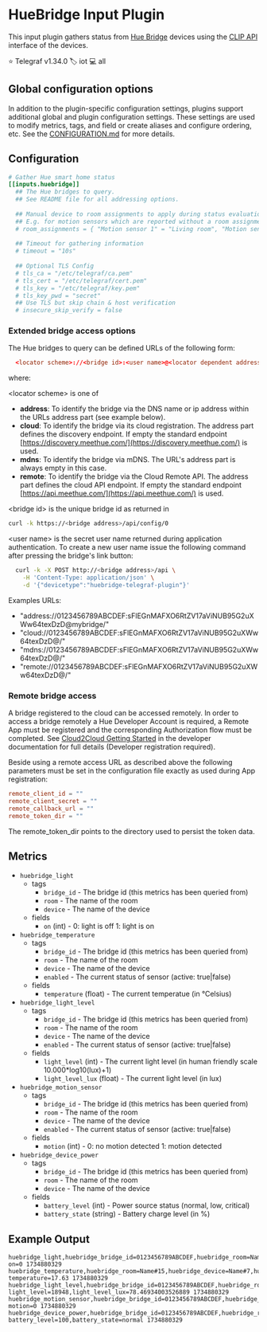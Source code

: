 # HueBridge Input Plugin

This input plugin gathers status from [Hue Bridge][hue] devices
using the [CLIP API][hue_api] interface of the devices.

⭐ Telegraf v1.34.0
🏷️ iot
💻 all

[hue]: https://www.philips-hue.com/
[hue_api]: https://developers.meethue.com/develop/hue-api-v2/

## Global configuration options <!-- @/docs/includes/plugin_config.md -->

In addition to the plugin-specific configuration settings, plugins support
additional global and plugin configuration settings. These settings are used to
modify metrics, tags, and field or create aliases and configure ordering, etc.
See the [CONFIGURATION.md][CONFIGURATION.md] for more details.

[CONFIGURATION.md]: ../../../docs/CONFIGURATION.md#plugins

## Configuration

```toml @sample.conf
# Gather Hue smart home status
[[inputs.huebridge]]
  ## The Hue bridges to query.
  ## See README file for all addressing options.
  
  ## Manual device to room assignments to apply during status evaluation.
  ## E.g. for motion sensors which are reported without a room assignment.
  # room_assignments = { "Motion sensor 1" = "Living room", "Motion sensor 2" = "Corridor" }
  
  ## Timeout for gathering information
  # timeout = "10s"
  
  ## Optional TLS Config
  # tls_ca = "/etc/telegraf/ca.pem"
  # tls_cert = "/etc/telegraf/cert.pem"
  # tls_key = "/etc/telegraf/key.pem"
  # tls_key_pwd = "secret"
  ## Use TLS but skip chain & host verification
  # insecure_skip_verify = false
```

### Extended bridge access options

The Hue bridges to query can be defined URLs of the following form:

```toml
  <locator scheme>://<bridge id>:<user name>@<locator dependent address>/
```

where:

&lt;locator scheme&gt; is one of

- **address**: To identify the bridge via the DNS name or ip address within
the URLs address part (see example below).
- **cloud**: To identify the bridge via its cloud registration. The address
part defines the discovery endpoint. If empty the standard endpoint
[https://discovery.meethue.com/](https://discovery.meethue.com/) is used.
- **mdns**: To identify the bridge via mDNS. The URL's address part is always
empty in this case.
- **remote**: To identify the bridge via the Cloud Remote API. The address
part defines the cloud API endpoint. If empty the standard endpoint
[https://api.meethue.com/](https://api.meethue.com/) is used.

&lt;bridge id&gt; is the unique bridge id as returned in

```bash
curl -k https://<bridge address>/api/config/0
```

&lt;user name&gt; is the secret user name returned during application
authentication. To create a new user name issue the following command
after pressing the bridge's link button:

```bash
  curl -k -X POST http://<bridge address>/api \
    -H 'Content-Type: application/json' \
    -d '{"devicetype":"huebridge-telegraf-plugin"}'
```

Examples URLs:

- "address://0123456789ABCDEF:sFlEGnMAFXO6RtZV17aViNUB95G2uXWw64texDzD@mybridge/"
- "cloud://0123456789ABCDEF:sFlEGnMAFXO6RtZV17aViNUB95G2uXWw64texDzD@/"
- "mdns://0123456789ABCDEF:sFlEGnMAFXO6RtZV17aViNUB95G2uXWw64texDzD@/"
- "remote://0123456789ABCDEF:sFlEGnMAFXO6RtZV17aViNUB95G2uXWw64texDzD@/"

### Remote bridge access

A bridge registered to the cloud can be accessed remotely.
In order to access a bridge remotely a Hue Developer Account is required,
a Remote App must be registered and the corresponding Authorization flow must
be completed. See [Cloud2Cloud Getting Started][] in the developer
documentation for full details (Developer registration required).

Beside using a remote access URL as described above the following parameters
must be set in the configuration file exactly as used during App registration:

```toml
remote_client_id = ""
remote_client_secret = ""
remote_callback_url = ""
remote_token_dir = ""
```

The remote_token_dir points to the directory used to persist the token data.

[Cloud2Cloud Getting Started]: https://developers.meethue.com/develop/hue-api-v2/cloud2cloud-getting-started/

## Metrics

- `huebridge_light`
  - tags
    - `bridge_id` - The bridge id (this metrics has been queried from)
    - `room` - The name of the room
    - `device` - The name of the device
  - fields
    - `on` (int) - 0: light is off 1: light is on
- `huebridge_temperature`
  - tags
    - `bridge_id` - The bridge id (this metrics has been queried from)
    - `room` - The name of the room
    - `device` - The name of the device
    - `enabled` - The current status of sensor (active: true|false)
  - fields
    - `temperature` (float) - The current temperatue (in °Celsius)
- `huebridge_light_level`
  - tags
    - `bridge_id` - The bridge id (this metrics has been queried from)
    - `room` - The name of the room
    - `device` - The name of the device
    - `enabled` - The current status of sensor (active: true|false)
  - fields
    - `light_level` (int) - The current light level (in human friendly scale 10.000*log10(lux)+1)
    - `light_level_lux` (float) - The current light level (in lux)
- `huebridge_motion_sensor`
  - tags
    - `bridge_id` - The bridge id (this metrics has been queried from)
    - `room` - The name of the room
    - `device` - The name of the device
    - `enabled` - The current status of sensor (active: true|false)
  - fields
    - `motion` (int) - 0: no motion detected 1: motion detected
- `huebridge_device_power`
  - tags
    - `bridge_id` - The bridge id (this metrics has been queried from)
    - `room` - The name of the room
    - `device` - The name of the device
  - fields
    - `battery_level` (int) - Power source status (normal, low, critical)
    - `battery_state` (string) - Battery charge level (in %)

## Example Output

```text
huebridge_light,huebridge_bridge_id=0123456789ABCDEF,huebridge_room=Name#15,huebridge_device=Name#3 on=0 1734880329
huebridge_temperature,huebridge_room=Name#15,huebridge_device=Name#7,huebridge_device_enabled=true,huebridge_bridge_id=0123456789ABCDEF temperature=17.63 1734880329
huebridge_light_level,huebridge_bridge_id=0123456789ABCDEF,huebridge_room=Name#15,huebridge_device=Name#7,huebridge_device_enabled=true light_level=18948,light_level_lux=78.46934003526889 1734880329
huebridge_motion_sensor,huebridge_bridge_id=0123456789ABCDEF,huebridge_room=Name#15,huebridge_device=Name#7,huebridge_device_enabled=true motion=0 1734880329
huebridge_device_power,huebridge_bridge_id=0123456789ABCDEF,huebridge_room=Name#15,huebridge_device=Name#7 battery_level=100,battery_state=normal 1734880329
```
